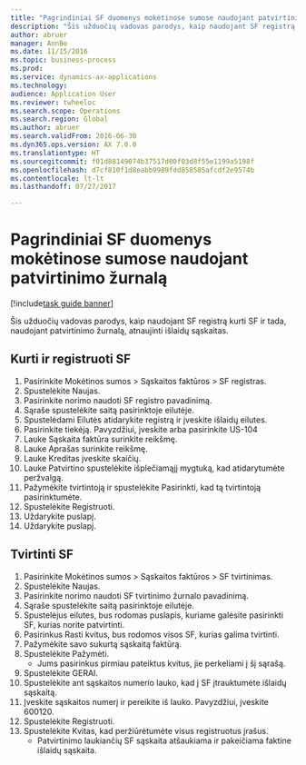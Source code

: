 ```yaml
--- 
title: "Pagrindiniai SF duomenys mokėtinose sumose naudojant patvirtinimo žurnalą"
description: "Šis užduočių vadovas parodys, kaip naudojant SF registrą kurti SF ir tada, naudojant patvirtinimo žurnalą, atnaujinti išlaidų sąskaitas."
author: abruer
manager: AnnBe
ms.date: 11/15/2016
ms.topic: business-process
ms.prod: 
ms.service: dynamics-ax-applications
ms.technology: 
audience: Application User
ms.reviewer: twheeloc
ms.search.scope: Operations
ms.search.region: Global
ms.author: abruer
ms.search.validFrom: 2016-06-30
ms.dyn365.ops.version: AX 7.0.0
ms.translationtype: HT
ms.sourcegitcommit: f01d88149074b37517d00f03d8f55e1199a5198f
ms.openlocfilehash: d7cf810f1d8eabb9989fdd858585afcdf2e9574b
ms.contentlocale: lt-lt
ms.lasthandoff: 07/27/2017

---
```

# <a name="key-invoice-data-into-accounts-payable-using-an-approval-journal"></a>Pagrindiniai SF duomenys mokėtinose sumose naudojant patvirtinimo žurnalą

[!include[task guide banner](../../includes/task-guide-banner.md)]

Šis užduočių vadovas parodys, kaip naudojant SF registrą kurti SF ir tada, naudojant patvirtinimo žurnalą, atnaujinti išlaidų sąskaitas.


## <a name="create-and-post-and-invoice"></a>Kurti ir registruoti SF
1. Pasirinkite Mokėtinos sumos > Sąskaitos faktūros > SF registras.
2. Spustelėkite Naujas.
3. Pasirinkite norimo naudoti SF registro pavadinimą.
4. Sąraše spustelėkite saitą pasirinktoje eilutėje.
5. Spustelėdami Eilutės atidarykite registrą ir įveskite išlaidų eilutes.
6. Pasirinkite tiekėją. Pavyzdžiui, įveskite arba pasirinkite US-104
7. Lauke Sąskaita faktūra surinkite reikšmę.
8. Lauke Aprašas surinkite reikšmę.
9. Lauke Kreditas įveskite skaičių.
10. Lauke Patvirtino spustelėkite išplečiamąjį mygtuką, kad atidarytumėte peržvalgą.
11. Pažymėkite tvirtintoją ir spustelėkite Pasirinkti, kad tą tvirtintoją pasirinktumėte.
12. Spustelėkite Registruoti.
13. Uždarykite puslapį.
14. Uždarykite puslapį.

## <a name="approve-an-invoice"></a>Tvirtinti SF
1. Pasirinkite Mokėtinos sumos > Sąskaitos faktūros > SF tvirtinimas.
2. Spustelėkite Naujas.
3. Pasirinkite norimo naudoti SF tvirtinimo žurnalo pavadinimą.
4. Sąraše spustelėkite saitą pasirinktoje eilutėje.
5. Spustelėjus eilutes, bus rodomas puslapis, kuriame galėsite pasirinkti SF, kurias norite patvirtinti.
6. Pasirinkus Rasti kvitus, bus rodomos visos SF, kurias galima tvirtinti.
7. Pažymėkite savo sukurtą sąskaitą faktūrą.
8. Spustelėkite Pažymėti.
    * Jums pasirinkus pirmiau pateiktus kvitus, jie perkeliami į šį sąrašą.  
9. Spustelėkite GERAI.
10. Spustelėkite ant sąskaitos numerio lauko, kad į SF įtrauktumėte išlaidų sąskaitą.
11. Įveskite sąskaitos numerį ir pereikite iš lauko. Pavyzdžiui, įveskite 600120.
12. Spustelėkite Registruoti.
13. Spustelėkite Kvitas, kad peržiūrėtumėte visus registruotus įrašus.
    * Patvirtinimo laukiančių SF sąskaita atšaukiama ir pakeičiama faktine išlaidų sąskaita.  


